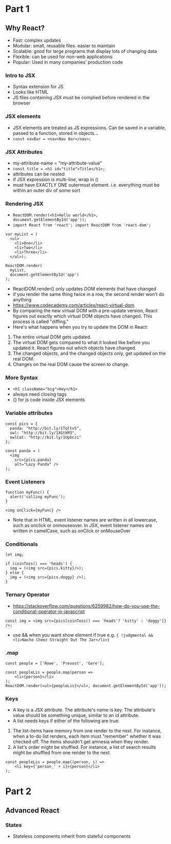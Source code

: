 # Part 1
## Why React?
* Fast: complex updates
* Modular: small, reusable files. easier to maintain
* Scalable: good for large programs that display lots of changing data
* Flexible: can be used for non-web applications
* Popular: Used in many companies' production code

### Intro to JSX
* Syntax extension for JS
* Looks like HTML
* JS files containing JSX must be complied before rendered in the browser

### JSX elements
* JSX elements are treated as JS expressions. Can be saved in a variable, passed to a function, stored in objects...
* `const navBar = <nav>Nav Bar</nav>;`

### JSX Attributes
* my-attribute-name = "my-attribute-value"
* `const title = <h1 id="title">Title</h1>;`
* attributes can be nested
* if JSX expression is multi-line, wrap in ()
* must have EXACTLY ONE outermost element. i.e. everything must be within an outer div of some sort

### Rendering JSX
* `ReactDOM.render(<h1>Hello world</h1>, document.getElementById('app'));`
* `import React from 'react'; import ReactDOM from 'react-dom';`
```
var myList = (
  <ul>
    <li>One</li>
  	<li>Two</li>
    <li>Three</li>
  </ul>);

ReactDOM.render(
  myList, 
  document.getElementById('app')
);
```

* ReactDOM.render() only updates DOM elements that have changed
* if you render the same thing twice in a row, the second render won't do anything
* https://www.codecademy.com/articles/react-virtual-dom
* By comparing the new virtual DOM with a pre-update version, React figures out exactly which virtual DOM objects have changed. This process is called "diffing."
* Here's what happens when you try to update the DOM in React:
1. The entire virtual DOM gets updated.
2. The virtual DOM gets compared to what it looked like before you updated it. React figures out which objects have changed.
3. The changed objects, and the changed objects only, get updated on the real DOM.
4. Changes on the real DOM cause the screen to change.


### More Syntax
* `<h1 className="big">Hey</h1>`
* always need closing tags
* {} for js code inside JSX elements

### Variable attributes
```
const pics = {
  panda: "http://bit.ly/1Tqltv5",
  owl: "http://bit.ly/1XGtkM3",
  owlCat: "http://bit.ly/1Upbczi"
}; 

const panda = (
  <img 
    src={pics.panda} 
    alt="Lazy Panda" />
);
```

### Event Listeners
```
function myFunc() {
  alert('calling myFunc');
}

<img onClick={myFunc} />
```

* Note that in HTML, event listener names are written in all lowercase, such as onclick or onmouseover. In JSX, event listener names are written in camelCase, such as onClick or onMouseOver

### Conditionals
```
let img;

if (coinToss() === 'heads') {
  img = (<img src={pics.kitty}/>);
} else {
  img = (<img src={pics.doggy} />);
}
```

### Ternary Operator
* https://stackoverflow.com/questions/6259982/how-do-you-use-the-conditional-operator-in-javascript

`const img = <img src={pics[coinToss() === 'heads'? 'kitty' : 'doggy']} />;`
* use && when you want show element if true e.g. `{ !judgmental && <li>Nacho Cheez Straight Out The Jar</li>}`

### .map
```
const people = ['Rowe', 'Prevost', 'Gare'];

const peopleLis = people.map(person =>
	<li>{person}</li>
);
ReactDOM.render(<ul>{peopleLis}</ul>, document.getElementById('app'));
```


### Keys
* A key is a JSX attribute. The attribute's name is key. The attribute's value should be something unique, similar to an id attribute.
* A list needs keys if either of the following are true:
1. The list-items have memory from one render to the next. For instance, when a to-do list renders, each item must "remember" whether it was checked off. The items shouldn't get amnesia when they render.
2. A list's order might be shuffled. For instance, a list of search results might be shuffled from one render to the next.

```
const peopleLis = people.map((person, i) =>
	<li key={'person_' + i}>{person}</li>
);

```


# Part 2
## Advanced React
### States
* Stateless components inherit from stateful components
